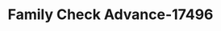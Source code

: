 ---
f_zip-code: 63830
f_state-code: MO
title: Family Check Advance-17496
f_phone: 573-333-5626
f_city-only: Caruthersville
f_address: 825 W 3rd Street Caruthersville
f_location-unique-id: '17496'
slug: family-check-advance-17496
updated-on: '2024-05-30T13:46:58.046Z'
created-on: '2024-05-30T13:36:59.803Z'
published-on: '2024-05-30T13:54:32.469Z'
f_city-state: cms/city/caruthersville-mo.md
f_company: cms/company/family-check-advance.md
f_state: cms/state/missouri.md
layout: '[payday-loan].html'
tags: payday-loan
---